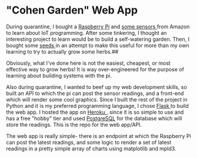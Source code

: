 # "Cohen Garden" Web App

During quarantine, I bought a <a href = "https://www.raspberrypi.org/products/raspberry-pi-4-model-b/"> Raspberry Pi</a> and <a href = "https://www.amazon.com/gp/product/B07TLRYGT1/ref=ppx_yo_dt_b_asin_title_o04_s01?ie=UTF8&psc=1"> some </a> <a href = "https://www.amazon.com/gp/product/B01J9GD3DG/ref=ppx_yo_dt_b_asin_title_o02_s00?ie=UTF8&psc=1"> sensors </a> from Amazon to learn about IoT programming. After some tinkering, I thought an interesting project to learn would be to build a self-watering garden. Then, I bought some <a href = "https://www.amazon.com/gp/product/B06ZY8JGJ4/ref=ppx_yo_dt_b_asin_title_o04_s00?ie=UTF8&psc=1"> seeds </a> in an attempt to make this useful for more than my own learning to try to actually grow some herbs.##

Obviously, what I've done here is not the easiest, cheapest, or most effective way to grow herbs! It is way over-engineered for the purpose of learning about building systems with the pi.

Also during quarantine, I wanted to beef up my web development skills, so built an API to which the pi can post the sensor readings, and a front-end which will render some cool graphics. Since I built the rest of the project in Python and it is my preferred programming language, I chose <a href="https://flask.palletsprojects.com/en/1.1.x/"> Flask </a> to build the web app. I hosted the app on <a href = "https://www.heroku.com/"> Heroku </a>, since it is so simple to use and has a free "hobby" tier and used <a href = "https://www.postgresql.org/"> PostgreSQL</a> for the database which will store the readings. This is the repo for the web app/API.

The web app is really simple- there is an endpoint at which the Raspberry Pi can post the latest readings, and some logic to render a set of latest readings in a pretty simple array of charts using matplotlib and mpld3.
